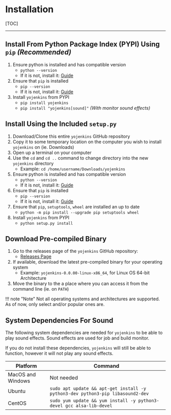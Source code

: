 # Installation

[TOC]

---
## Install From Python Package Index (PYPI) Using `pip` *(Recommended)*

1.  Ensure python is installed and has compatible version
    * `python --version`
    * If it is not, install it: [Guide](https://realpython.com/installing-python/)
2.  Ensure that `pip` is installed
    - `pip --version`
    - If it is not, install it: [Guide](https://pip.pypa.io/en/stable/installation/)
3.  Install `yojenkins` from PYPI
    - `pip install yojenkins`
    - `pip install "yojenkins[sound]"` *(With monitor sound effects)*


## Install Using the Included `setup.py`

1. Download/Clone this entire `yojenkins` GitHub repository
2. Copy it to some temporary location on the computer you wish to install `yojenkins` on (ie. Downloads)
3. Open up a terminal on your computer
4. Use the `cd` and `cd ..` command to change directory into the new `yojenkins` directory
    * Example: `cd /home/username/Downloads/yojenkins`
5.  Ensure python is installed and has compatible version
    - `python --version`
    - If it is not, install it: [Guide](https://realpython.com/installing-python/)
6.  Ensure that `pip` is installed
    - `pip --version`
    - If it is not, install it: [Guide](https://pip.pypa.io/en/stable/installation/)
4.  Ensure that `pip`, `setuptools`, `wheel` are installed an up to date
    - `python -m pip install --upgrade pip setuptools wheel`
5.  Install `yojenkins` from PYPI
    - `python setup.py install`


## Download Pre-compiled Binary

1. Go to the releases page of the `yojenkins` GitHub repository:
    - [Releases Page](https://github.com/ismet55555/yojenkins/releases)
2. If available, download the latest pre-compiled binary for your operating system
    - Example: `yojenkins-0.0.00-linux-x86_64`, for Linux OS 64-bit Architecture
3. Move the binary to the a place where you can access it from the command line (ie. on `PATH`)

!!! note "Note"
    Not all operating systems and architectures are supported.
    As of now, only select and/or popular ones are.


## System Dependencies For Sound

The following system dependencies are needed for `yojenkins` to be able to play sound effects.
Sound effects are used for job and build monitor.

If you do not install these dependencies, `yojenkins` will still be able to function,
however it will not play any sound effects.

| Platform          | Command                                                                        |
| ----------------- | ------------------------------------------------------------------------------ |
| MacOS and Windows | Not needed                                                                     |
| Ubuntu            | `sudo apt update && apt-get install -y python3-dev python3-pip libasound2-dev` |
| CentOS            | `sudo yum update && yum install -y python3-devel gcc alsa-lib-devel`           |
